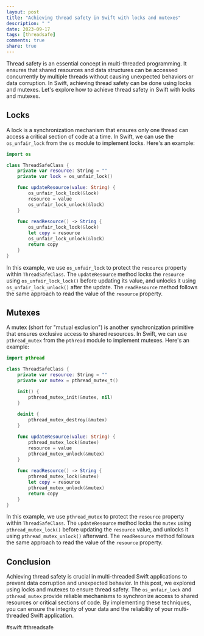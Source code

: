 ```yaml
---
layout: post
title: "Achieving thread safety in Swift with locks and mutexes"
description: " "
date: 2023-09-17
tags: [threadsafe]
comments: true
share: true
---
```


Thread safety is an essential concept in multi-threaded programming. It ensures that shared resources and data structures can be accessed concurrently by multiple threads without causing unexpected behaviors or data corruption. In Swift, achieving thread safety can be done using locks and mutexes. Let's explore how to achieve thread safety in Swift with locks and mutexes.

## Locks
A lock is a synchronization mechanism that ensures only one thread can access a critical section of code at a time. In Swift, we can use the `os_unfair_lock` from the `os` module to implement locks. Here's an example:

```swift
import os

class ThreadSafeClass {
    private var resource: String = ""
    private var lock = os_unfair_lock()

    func updateResource(value: String) {
        os_unfair_lock_lock(&lock)
        resource = value
        os_unfair_lock_unlock(&lock)
    }
    
    func readResource() -> String {
        os_unfair_lock_lock(&lock)
        let copy = resource
        os_unfair_lock_unlock(&lock)
        return copy
    }
}
```
In this example, we use `os_unfair_lock` to protect the `resource` property within `ThreadSafeClass`. The `updateResource` method locks the `resource` using `os_unfair_lock_lock()` before updating its value, and unlocks it using `os_unfair_lock_unlock()` after the update. The `readResource` method follows the same approach to read the value of the `resource` property.

## Mutexes
A mutex (short for "mutual exclusion") is another synchronization primitive that ensures exclusive access to shared resources. In Swift, we can use `pthread_mutex` from the `pthread` module to implement mutexes. Here's an example:

```swift
import pthread

class ThreadSafeClass {
    private var resource: String = ""
    private var mutex = pthread_mutex_t()

    init() {
        pthread_mutex_init(&mutex, nil)
    }
    
    deinit {
        pthread_mutex_destroy(&mutex)
    }

    func updateResource(value: String) {
        pthread_mutex_lock(&mutex)
        resource = value
        pthread_mutex_unlock(&mutex)
    }
    
    func readResource() -> String {
        pthread_mutex_lock(&mutex)
        let copy = resource
        pthread_mutex_unlock(&mutex)
        return copy
    }
}
```
In this example, we use `pthread_mutex` to protect the `resource` property within `ThreadSafeClass`. The `updateResource` method locks the `mutex` using `pthread_mutex_lock()` before updating the `resource` value, and unlocks it using `pthread_mutex_unlock()` afterward. The `readResource` method follows the same approach to read the value of the `resource` property.

## Conclusion
Achieving thread safety is crucial in multi-threaded Swift applications to prevent data corruption and unexpected behavior. In this post, we explored using locks and mutexes to ensure thread safety. The `os_unfair_lock` and `pthread_mutex` provide reliable mechanisms to synchronize access to shared resources or critical sections of code. By implementing these techniques, you can ensure the integrity of your data and the reliability of your multi-threaded Swift application.

#swift #threadsafe